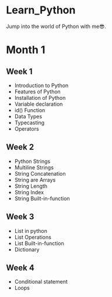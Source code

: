 # Learn_Python
Jump into the world of Python with me😎. 

# Month 1
## Week 1
- Introduction to Python
- Features of Python
- Installation of Python
- Variable declaration
- id() Function
- Data Types
- Typecasting
- Operators

## Week 2
 - Python Strings
 - Multiline Strings 
 - String Concatenation 
 - String are Arrays
 - String Length 
 - String Index
 - String Built-in-function

## Week 3
 - List in python
 - List Operations
 - List Built-in-function
 - Dictionary

## Week 4 
 - Conditional statement
 - Loops

